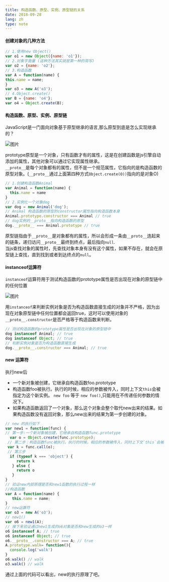 ```yaml
---
title: 构造函数、原型、实例、原型链的关系
date: 2018-09-28
lang: zh
type: note
---
```

#### 创建对象的几种方法
```js
// 1.使用new Object()
var o1 = new Object({name: 'o1'});
// 2.对象字面量 (这种方法其实就是第一种的简写)
var o2 = {name: 'o2'};
// 3.构造函数
var A = function(name) {
this.name = name;
}
var o3 = new A('o3');
// 4.Object.create()
var B = {name: 'o4'};
var o4 = Object.create(B);
```

#### 构造函数、原型、实例、原型链

JavaScript是一门面向对象基于原型继承的语言,那么原型到底是怎么实现继承的？

![图片](https://mmbiz.qpic.cn/mmbiz_png/E8J408djnGxaACibjAZNGEcUVsPsicULLQpvicWtrOiaq1JzGscfyuBuJeVb0rMY3PiapahpDbaFWFsGvopnexO6zZw/640?wx_fmt=png&wxfrom=5&wx_lazy=1&wx_co=1)

prototype原型是一个对象，只有函数才有的属性，这是在创建函数是js引擎自动添加的属性，其他对象可以通过它实现属性继承。  
`__proto__`是每个对象都有的属性，但不是一个规范属性，它指向的是构造函数的原型对象。(`__proto__`通过上面第四种方式`Object.create(O))`指向的是对象O)  

```js
// 1.创建构造函数Animal
var Animal = function(name) {    
  this.name = name
}
// 2.实例化一个对象dog
var dog = new Animal('dog');
// Animal 构造函数的原型的constructor属性指向构造函数本身
Animal.prototype.constructor === Animal // true
// dog实例的__proto__指向构造函数的原型
dog.__proto__ === Animal.prototype // true
```

原型链指由于`__proto__`是对象都有的属性，所以会形成一条由`__proto__`连起来的链条，递归访问`__proto__`最终到终点，最后指向`null`.  
当js查找对象的属性时，先查找对象本身有没有这个属性，如果不存在，就会在原型链上查找，直到找到或者到达终点的`null`。

#### instanceof运算符

`instanceof`运算符用于测试构造函数的prototype属性是否出现在对象的原型链中的任何位置

![图片](https://mmbiz.qpic.cn/mmbiz_png/E8J408djnGxaACibjAZNGEcUVsPsicULLQ2JquEicJjkBoCm2d8fmh1UNkXDzrMTTh7rhyEUiaVgSME1aeq72jZB8g/640?wx_fmt=png&wxfrom=5&wx_lazy=1&wx_co=1)

用`instanceof`来判断实例对象是否为构造函数直接生成的对象并不严格，因为出现在对象原型链中任何位置都会返回true，这时可以使用对象的`__proto__.constructor`是否严格等于构造函数来判断。  

```js
// 测试构造函数的prototype属性是否出现在对象的原型链中
dog instanceof Animal; // true
dog instanceof Object; // true
// 判断实例对象是否为构造函数直接生成
dog.__proto__.constructor === Animal; // true
```

#### new 运算符

执行new后

- 一个新对象被创建，它继承自构造函数foo.prototype
- 构造函数foo被执行。执行的时候，相应的参数被传入，同时上下文`this`会被指定为这个新实例。 `new foo` 等于 `new foo()`,只能用在不传递任何参数的情况下。
- 如果构造函数返回了一个对象，那么这个对象会整个取代new出来的结果。如果构造函数没有返回对象，那么new出来的结果为第一步创建的对象。

```js
// new 的执行如下
var new1 = function(func) {    
// 第一步:一个新对象被创建，它继承自构造函数func.prototype  
  var o = Object.create(func.prototype);    
 // 第二步：构造函数func被执行。执行的时候，相应的参数被传入，同时上下文`this`会被指定为这个新实例。    
 var k = func.call(o);    
 // 第三步   
  if (typeof k === 'object') {
     return k
   } else {
     return o
   }
}
// 验证new内部原理是否和new1函数的执行过程一样
//构造函数
var A = function(name) {   
   this.name = name;
}
// new运算符
var o3 = new A('o3');
// new1()
var o6 = new1(A);
// 接下来验证通过new1生成的o6对象是否和new生成的o3一样
o6 instanceof A; // true
o6 instanceof Object; // true
o6.__proto__.constructor === A; // true
A.prototype.walk= function(){
  console.log('walk')
}
o6.walk() // walk
o3.walk() // walk
```

通过上面的代码可以看出，new的执行原理了吧。
